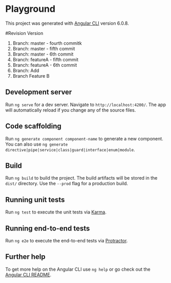 # Playground

This project was generated with [Angular CLI](https://github.com/angular/angular-cli) version 6.0.8.

#Revision Version

1.  Branch: master - fourth commitk
2.  Branch: master - fifth commit
3.  Branch: master - 6th commit
4.  Branch: featureA - fifth commit
5.  Branch: featureA - 6th commit
6.  Branch: Add
7.  Branch Feature B


## Development server

Run `ng serve` for a dev server. Navigate to `http://localhost:4200/`. The app will automatically reload if you change any of the source files.

## Code scaffolding

Run `ng generate component component-name` to generate a new component. You can also use `ng generate directive|pipe|service|class|guard|interface|enum|module`.

## Build

Run `ng build` to build the project. The build artifacts will be stored in the `dist/` directory. Use the `--prod` flag for a production build.

## Running unit tests

Run `ng test` to execute the unit tests via [Karma](https://karma-runner.github.io).

## Running end-to-end tests

Run `ng e2e` to execute the end-to-end tests via [Protractor](http://www.protractortest.org/).

## Further help

To get more help on the Angular CLI use `ng help` or go check out the [Angular CLI README](https://github.com/angular/angular-cli/blob/master/README.md).
